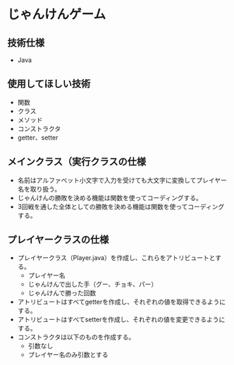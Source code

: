# じゃんけんゲーム

## 技術仕様
* Java

## 使用してほしい技術
* 関数
* クラス
* メソッド
* コンストラクタ
* getter、setter

## メインクラス（実行クラスの仕様
* 名前はアルファベット小文字で入力を受けても大文字に変換してプレイヤー名を取り扱う。
* じゃんけんの勝敗を決める機能は関数を使ってコーディングする。
* 3回戦を通した全体としての勝敗を決める機能は関数を使ってコーディングする。

## プレイヤークラスの仕様
* プレイヤークラス（Player.java）を作成し、これらをアトリビュートとする。
    * プレイヤー名
    * じゃんけんで出した手（グー、チョキ、パー）
    * じゃんけんで勝った回数
* アトリビュートはすべてgetterを作成し、それぞれの値を取得できるようにする。
* アトリビュートはすべてsetterを作成し、それぞれの値を変更できるようにする。
* コンストラクタは以下のものを作成する。
    * 引数なし
    * プレイヤー名のみ引数とする
    